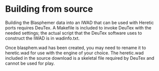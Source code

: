 # Building from source #

Building the Blasphemer data into an IWAD that can be used with Heretic ports requires DeuTex.  A Makefile is included to invoke DeuTex with the needed settings; the actual script that the DeuTex software uses to construct the IWAD is in wadinfo.txt.

Once blasphem.wad has been created, you may need to rename it to heretic.wad for use with the engine of your choice.  The heretic.wad included in the source download is a skeletal file required by DeuTex and cannot be used for play.
